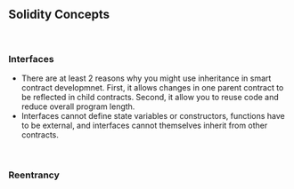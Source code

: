 ## Solidity Concepts

<br>

### Interfaces

* There are at least 2 reasons why you might use inheritance in smart contract developmnet. First, it allows changes in one parent contract to be reflected in child contracts. Second, it allow you to reuse code and reduce overall program length.
* Interfaces cannot define state variables or constructors, functions have to be external, and interfaces cannot themselves inherit from other contracts.

<br>

### Reentrancy
